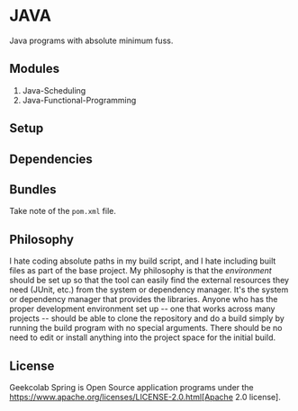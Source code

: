 # JAVA
Java programs with absolute minimum fuss.


## Modules

1. Java-Scheduling
2. Java-Functional-Programming

## Setup



## Dependencies



## Bundles

Take note of the `pom.xml` file.

## Philosophy

I hate coding absolute paths in my build script, and I hate including
built files as part of the base project. My philosophy is that the
*environment* should be set up so that the tool can easily find the
external resources they need (JUnit, etc.) from the system or
dependency manager. It's the system or dependency manager that
provides the libraries. Anyone who has the proper development
environment set up -- one that works across many projects -- should be
able to clone the repository and do a build simply by running the
build program with no special arguments. There should be no need to
edit or install anything into the project space for the initial build.

## License
Geekcolab Spring is Open Source application programs under the https://www.apache.org/licenses/LICENSE-2.0.html[Apache 2.0 license].
